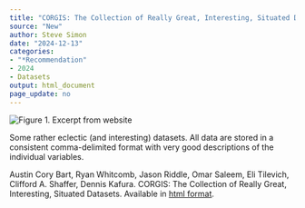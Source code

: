 ```yaml
---
title: "CORGIS: The Collection of Really Great, Interesting, Situated Datasets"
source: "New"
author: Steve Simon
date: "2024-12-13"
categories: 
- "*Recommendation"
- 2024
- Datasets
output: html_document
page_update: no
---
```


![Figure 1. Excerpt from website](http://www.pmean.com/new-images/24/corgis-datsets-01.png)

<div class="notes">

Some rather eclectic (and interesting) datasets. All data are stored in a consistent comma-delimited format with very good descriptions of the individual variables.

Austin Cory Bart, Ryan Whitcomb, Jason Riddle, Omar Saleem, Eli Tilevich, Clifford A. Shaffer, Dennis Kafura. CORGIS: The Collection of Really Great, Interesting, Situated Datasets. Available in [html format][bar1].

[bar1]: https://corgis-edu.github.io/corgis/csv/

</div>
